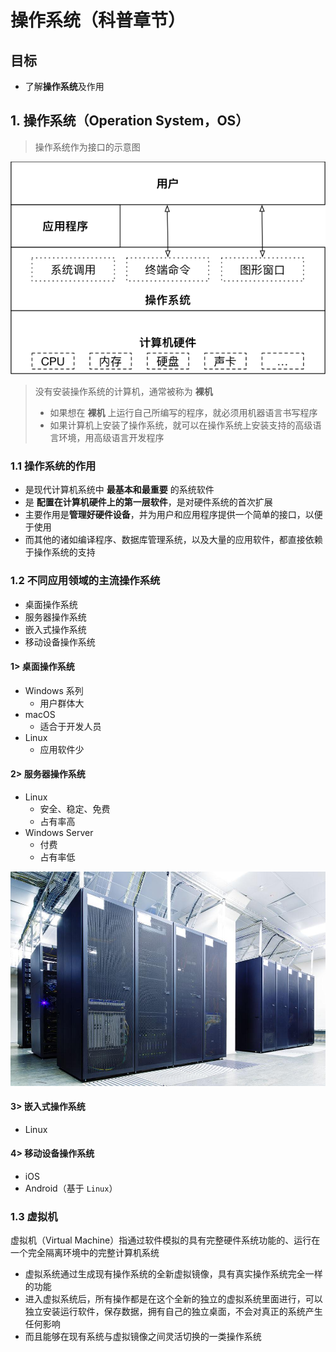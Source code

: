 # 操作系统（科普章节）

## 目标

- 了解**操作系统**及作用

## 1. 操作系统（Operation System，OS）

> 操作系统作为接口的示意图

![001_OS作为接口的示意图](media\Linux_part1\001_OS作为接口的示意图.png)
> 没有安装操作系统的计算机，通常被称为 **裸机**
>
> - 如果想在 **裸机** 上运行自己所编写的程序，就必须用机器语言书写程序
> - 如果计算机上安装了操作系统，就可以在操作系统上安装支持的高级语言环境，用高级语言开发程序

### 1.1 操作系统的作用

- 是现代计算机系统中 **最基本和最重要** 的系统软件
- 是 **配置在计算机硬件上的第一层软件**，是对硬件系统的首次扩展
- 主要作用是**管理好硬件设备**，并为用户和应用程序提供一个简单的接口，以便于使用
- 而其他的诸如编译程序、数据库管理系统，以及大量的应用软件，都直接依赖于操作系统的支持

### 1.2 不同应用领域的主流操作系统

- 桌面操作系统
- 服务器操作系统
- 嵌入式操作系统
- 移动设备操作系统

#### 1> 桌面操作系统

- Windows 系列
  - 用户群体大
- macOS
  - 适合于开发人员
- Linux
  - 应用软件少

#### 2> 服务器操作系统

- Linux
  - 安全、稳定、免费
  - 占有率高
- Windows Server
  - 付费
  - 占有率低

![002_机房照片](media\Linux_part1\002_机房照片.jpg)

#### 3> 嵌入式操作系统

- Linux

#### 4> 移动设备操作系统

- iOS
- Android（基于 `Linux`）

### 1.3 虚拟机

虚拟机（Virtual Machine）指通过软件模拟的具有完整硬件系统功能的、运行在一个完全隔离环境中的完整计算机系统

- 虚拟系统通过生成现有操作系统的全新虚拟镜像，具有真实操作系统完全一样的功能
- 进入虚拟系统后，所有操作都是在这个全新的独立的虚拟系统里面进行，可以独立安装运行软件，保存数据，拥有自己的独立桌面，不会对真正的系统产生任何影响
- 而且能够在现有系统与虚拟镜像之间灵活切换的一类操作系统

